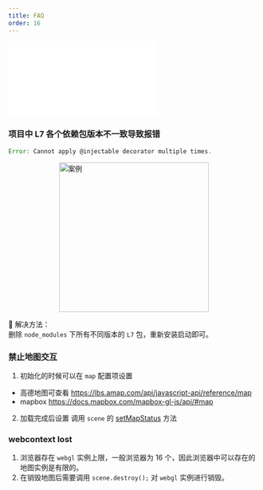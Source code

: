 ```yaml
---
title: FAQ
order: 16
---
```


<embed src="@/docs/common/style.md"></embed>

### 项目中 L7 各个依赖包版本不一致导致报错

```js
Error: Cannot apply @injectable decorator multiple times.
```

<img height="300px" style="display: block;margin: 0 auto;" alt="案例" src='https://gw.alipayobjects.com/mdn/rms_816329/afts/img/A*BsMyRZDuB54AAAAAAAAAAAAAARQnAQ'>

🌟 解决方法：  
删除 `node_modules` 下所有不同版本的 `L7` 包，重新安装启动即可。

### 禁止地图交互

1. 初始化的时候可以在 `map` 配置项设置

- 高德地图可查看 https://lbs.amap.com/api/javascript-api/reference/map
- mapbox https://docs.mapbox.com/mapbox-gl-js/api/#map

2. 加载完成后设置
   调用 `scene` 的 [setMapStatus](/api/scene/scene/#setmapstatus) 方法

### webcontext lost
1. 浏览器存在 `webgl` 实例上限，一般浏览器为 16 个，因此浏览器中可以存在的地图实例是有限的。
2. 在销毁地图后需要调用 `scene.destroy();` 对 `webgl` 实例进行销毁。
